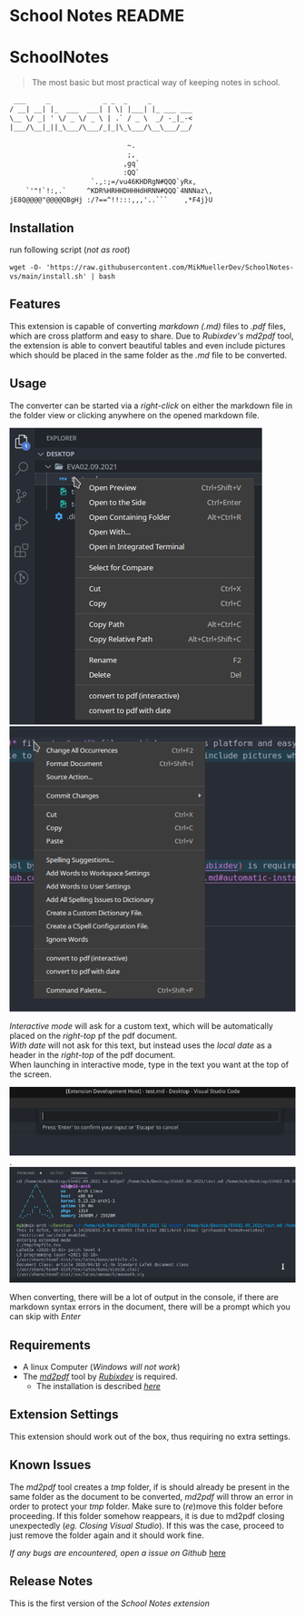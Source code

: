 # School Notes README

# SchoolNotes
> The most basic but most practical way of keeping notes in school.

```
 ___     _             _ _  _     _          
/ __| __| |_  ___  ___| | \| |___| |_ ___ ___
\__ \/ _| ' \/ _ \/ _ \ | .` / _ \  _/ -_|_-<
|___/\__|_||_\___/\___/_|_|\_\___/\__\___/__/

                             ~.                   
                             ;,                   
                            ,gq`                  
                            :QQ`                  
                    `.,:;=/vu46KHDRgN#QQQ`yRx,    
    `'"!`!:,.`     ^KDR%HRHHDHHHdHRNN#QQQ`4NNNaz\,
jE8Q@@@@"@@@@QBgHj :/?==^!!:::,,,'..```    ,*F4j}U
```

## Installation
run following script (*not as root*)  
``` 
wget -O- 'https://raw.githubusercontent.com/MikMuellerDev/SchoolNotes-vs/main/install.sh' | bash
```

## Features

This extension is capable of converting *markdown (.md)* files to *.pdf* files, which are cross platform and easy to share.
Due to *Rubixdev's* *md2pdf* tool, the extension is able to convert beautiful tables and even include pictures which should be placed in the same folder as the *.md* file to be converted. 

## Usage

The converter can be started via a *right-click* on either the markdown file in the folder view or clicking anywhere on the opened markdown file.  

![](assets/select1.png)
![](assets/select2.png)


*Interactive mode* will ask for a custom text, which will be automatically placed on the *right-top* pf the pdf document.  
*With date* will not ask for this text, but instead uses the *local date* as a header in the *right-top* of the pdf document.  
When launching in interactive mode, type in the text you want at the top of the screen.

![](assets/image2.png).
![](assets/image1.png)

When converting, there will be a lot of output in the console, if there are markdown syntax errors in the document, there will be a prompt which you can skip with *Enter*

## Requirements

- A linux Computer (*Windows will not work*)
- The [*md2pdf*](https://github.com/RubixDev/md2pdf) tool by [*Rubixdev*](https://github.com/rubixdev) is required.
  - The installation is described [*here*](https://github.com/RubixDev/md2pdf/blob/main/README.md#automatic-installation)


## Extension Settings

This extension should work out of the box, thus requiring no extra settings.

## Known Issues

The *md2pdf* tool creates a *tmp* folder, if is should already be present in the same folder as the document to be converted, *md2pdf* will throw an error in order to protect your *tmp* folder. Make sure to (*re*)move this folder before proceeding.
If this folder somehow reappears, it is due to md2pdf closing unexpectedly (*eg. Closing Visual Studio*). If this was the case, proceed to just remove the folder again and it should work fine.

*If any bugs are encountered, open a issue on Github* [here](https://github.com/MikMuellerDev/SchoolNotes-vs)

## Release Notes

This is the first version of the *School Notes extension*
